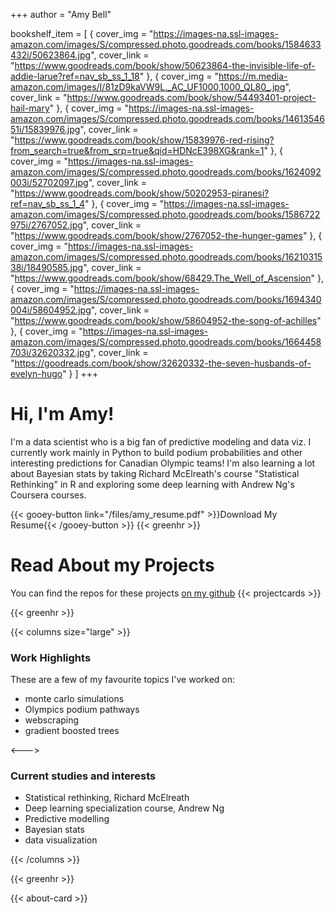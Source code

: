 +++
author = "Amy Bell"

bookshelf_item = [
  { cover_img = "https://images-na.ssl-images-amazon.com/images/S/compressed.photo.goodreads.com/books/1584633432i/50623864.jpg", cover_link = "https://www.goodreads.com/book/show/50623864-the-invisible-life-of-addie-larue?ref=nav_sb_ss_1_18" },
  { cover_img = "https://m.media-amazon.com/images/I/81zD9kaVW9L._AC_UF1000,1000_QL80_.jpg", cover_link = "https://www.goodreads.com/book/show/54493401-project-hail-mary" },
  { cover_img = "https://images-na.ssl-images-amazon.com/images/S/compressed.photo.goodreads.com/books/1461354651i/15839976.jpg", cover_link = "https://www.goodreads.com/book/show/15839976-red-rising?from_search=true&from_srp=true&qid=HDNcE398XG&rank=1" },
  { cover_img = "https://images-na.ssl-images-amazon.com/images/S/compressed.photo.goodreads.com/books/1624092003i/52702097.jpg", cover_link = "https://www.goodreads.com/book/show/50202953-piranesi?ref=nav_sb_ss_1_4" },
  { cover_img = "https://images-na.ssl-images-amazon.com/images/S/compressed.photo.goodreads.com/books/1586722975i/2767052.jpg", cover_link = "https://www.goodreads.com/book/show/2767052-the-hunger-games" },
  { cover_img = "https://images-na.ssl-images-amazon.com/images/S/compressed.photo.goodreads.com/books/1621031538i/18490585.jpg", cover_link = "https://www.goodreads.com/book/show/68429.The_Well_of_Ascension" },
  { cover_img = "https://images-na.ssl-images-amazon.com/images/S/compressed.photo.goodreads.com/books/1694340004i/58604952.jpg", cover_link = "https://www.goodreads.com/book/show/58604952-the-song-of-achilles" },
  { cover_img = "https://images-na.ssl-images-amazon.com/images/S/compressed.photo.goodreads.com/books/1664458703i/32620332.jpg", cover_link = "https://goodreads.com/book/show/32620332-the-seven-husbands-of-evelyn-hugo" }
]
+++
# Hi, I'm Amy!

I'm a data scientist who is a big fan of predictive modeling and data viz. I currently work mainly in Python to build podium probabilities and other interesting predictions for Canadian Olympic teams! I'm also learning a lot about Bayesian stats by taking Richard McElreath's course "Statistical Rethinking" in R and exploring some deep learning with Andrew Ng's Coursera courses. 

{{< gooey-button link="/files/amy_resume.pdf" >}}Download My Resume{{< /gooey-button >}}
{{< greenhr >}}

# Read About my Projects

You can find the repos for these projects [on my github](https://github.com/amygbe)
{{< projectcards >}}

{{< greenhr >}}

{{< columns size="large" >}}
### Work Highlights

These are a few of my favourite topics I've worked on:
- monte carlo simulations
- Olympics podium pathways
- webscraping
- gradient boosted trees

<--->

### Current studies and interests
- Statistical rethinking, Richard McElreath
- Deep learning specialization course, Andrew Ng
- Predictive modelling
- Bayesian stats
- data visualization

{{< /columns >}}

{{< greenhr >}}

{{< about-card >}}


